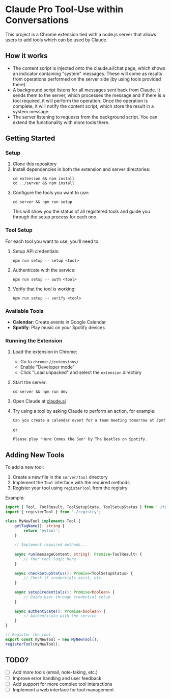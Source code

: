 # Claude Pro Tool-Use within Conversations

This project is a Chrome extension tied with a node.js server that allows users to add tools which can be used by Claude.

## How it works

- The content script is injected onto the claude.ai/chat page, which shows an indicator containing "system" messages. These will come as results from operations performed on the server side (by using tools provided there).
- A background script listens for all messages sent back from Claude. It sends them to the server, which processes the message and if there is a tool required, it will perform the operation. Once the operation is complete, it will notify the content script, which store the result in a system message.
- The server listening to requests from the background script. You can extend the functionality with more tools there.

## Getting Started

### Setup

1. Clone this repository
2. Install dependencies in both the extension and server directories:
   ```
   cd extension && npm install
   cd ../server && npm install
   ```
3. Configure the tools you want to use:
   ```
   cd server && npm run setup
   ```
   This will show you the status of all registered tools and guide you through the setup process for each one.

### Tool Setup

For each tool you want to use, you'll need to:

1. Setup API credentials:
   ```
   npm run setup -- setup <tool>
   ```

2. Authenticate with the service:
   ```
   npm run setup -- auth <tool>
   ```

3. Verify that the tool is working:
   ```
   npm run setup -- verify <tool>
   ```

### Available Tools

- **Calendar**: Create events in Google Calendar
- **Spotify**: Play music on your Spotify devices

### Running the Extension

1. Load the extension in Chrome:
    - Go to `chrome://extensions/`
    - Enable "Developer mode"
    - Click "Load unpacked" and select the `extension` directory

2. Start the server:
   ```
   cd server && npm run dev
   ```

3. Open Claude at [claude.ai](https://claude.ai)

4. Try using a tool by asking Claude to perform an action, for example:
   ```
   Can you create a calendar event for a team meeting tomorrow at 3pm?
   ```
   or
   ```
   Please play "Here Comes the Sun" by The Beatles on Spotify.
   ```

## Adding New Tools

To add a new tool:

1. Create a new file in the `server/tool` directory
2. Implement the `Tool` interface with the required methods
3. Register your tool using `registerTool` from the registry

Example:
```typescript
import { Tool, ToolResult, ToolSetupState, ToolSetupStatus } from './tool';
import { registerTool } from './registry';

class MyNewTool implements Tool {
    getTagName(): string {
        return 'mytool';
    }
    
    // Implement required methods...
    
    async run(messageContent: string): Promise<ToolResult> {
        // Your tool logic here
    }
    
    async checkSetupStatus(): Promise<ToolSetupStatus> {
        // Check if credentials exist, etc.
    }
    
    async setupCredentials(): Promise<boolean> {
        // Guide user through credential setup
    }
    
    async authenticate(): Promise<boolean> {
        // Authenticate with the service
    }
}

// Register the tool
export const myNewTool = new MyNewTool();
registerTool(myNewTool);
```

## TODO?

- [ ] Add more tools (email, note-taking, etc.)
- [ ] Improve error handling and user feedback
- [ ] Add support for more complex tool interactions
- [ ] Implement a web interface for tool management
